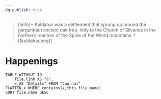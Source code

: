 ```yaml
---
dg-publish: true
---
```


> [!info]+
Kuldahar was a settlement that sprung up around the gargantuan ancient oak tree, holy to the Church of Silvanus in the northern reaches of the Spine of the World mountains.
![[kuldahar.png]]

# Happenings
```dataview
TABLE WITHOUT ID
	file.link AS "§", 
	x AS "Details" FROM "Journal"
FLATTEN x WHERE contains(x,this.file.name) 
SORT file.name DESC
```